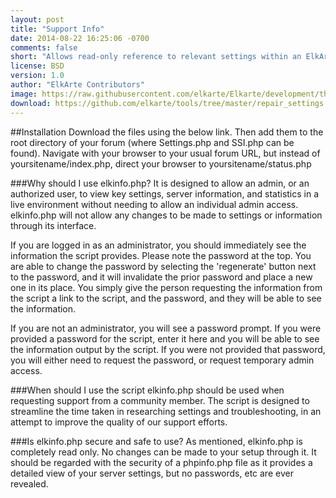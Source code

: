 ```yaml
---
layout: post
title: "Support Info"
date: 2014-08-22 16:25:06 -0700
comments: false
short: "Allows read-only reference to relevant settings within an ElkArte installation"
license: BSD
version: 1.0
author: "ElkArte Contributors"
image: https://raw.githubusercontent.com/elkarte/Elkarte/development/themes/default/images/thumbnail.png
download: https://github.com/elkarte/tools/tree/master/repair_settings
---
```


##Installation
Download the files using the below link.  Then add them to the root directory of your forum (where Settings.php and SSI.php can be found). 
Navigate with your browser to your usual forum URL, but instead of yoursitename/index.php, direct your browser to 
yoursitename/status.php

###Why should I use elkinfo.php?
It is designed to allow an admin, or an authorized user, to view key settings, server information, and statistics in a 
live environment without needing to allow an individual admin access. elkinfo.php will not allow any changes to be made to settings 
or information through its interface.

If you are logged in as an administrator, you should immediately see the information the script provides. Please note the password at 
the top. You are able to change the password by selecting the 'regenerate' button next to the password, and it will invalidate 
the prior password and place a new one in its place. You simply give the person requesting the information from the script a link to 
the script, and the password, and they will be able to see the information.

If you are not an administrator, you will see a password prompt. If you were provided a password for the script, enter it here and you 
will be able to see the information output by the script. If you were not provided that password, you will either need to request the 
password, or request temporary admin access.

###When should I use the script
elkinfo.php should be used when requesting support from a community member. The script is designed to streamline 
the time taken in researching settings and troubleshooting, in an attempt to improve the quality of our support efforts.

###Is elkinfo.php secure and safe to use?
As mentioned, elkinfo.php is completely read only. No changes can be made to your setup through it. It should be regarded with 
the security of a phpinfo.php file as it provides a detailed view of your server settings, but no passwords, etc are ever revealed.